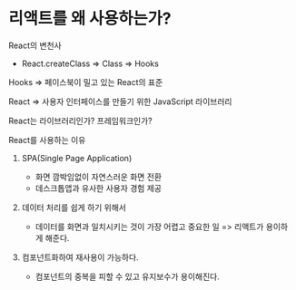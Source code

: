 # 리액트를 왜 사용하는가?

React의 변천사

- React.createClass => Class => Hooks



Hooks => 페이스북이 밀고 있는 React의 표준



React => 사용자 인터페이스를 만들기 위한 JavaScript 라이브러리



React는 라이브러리인가? 프레임워크인가?



React를 사용하는 이유

1. SPA(Single Page Application) 
   - 화면 깜박임없이 자연스러운 화면 전환
   - 데스크톱앱과 유사한 사용자 경험 제공

2. 데이터 처리를 쉽게 하기 위해서
   - 데이터를 화면과 일치시키는 것이 가장 어렵고 중요한 일 => 리액트가 용이하게 해준다.
3. 컴포넌트화하여 재사용이 가능하다.
	- 컴포넌트의 중복을 피할 수 있고 유지보수가 용이해진다.

